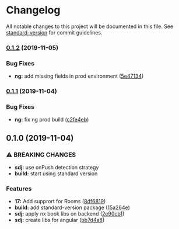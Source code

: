 # Changelog

All notable changes to this project will be documented in this file. See [standard-version](https://github.com/conventional-changelog/standard-version) for commit guidelines.

### [0.1.2](https://github.com/Sikora00/sdj-api/compare/v0.1.1...v0.1.2) (2019-11-05)


### Bug Fixes

* **ng:** add missing fields in prod environment ([5e47134](https://github.com/Sikora00/sdj-api/commit/5e47134bbafae4ccb9818b3e673f41fa0cf6b02d))

### [0.1.1](https://github.com/Sikora00/sdj-api/compare/v0.1.0...v0.1.1) (2019-11-04)


### Bug Fixes

* **ng:** fix ng prod build ([c2fe4eb](https://github.com/Sikora00/sdj-api/commit/c2fe4ebe4155ac62b687764280145f7f71618f63))

## 0.1.0 (2019-11-04)


### ⚠ BREAKING CHANGES

* **sdj:** use onPush detection strategy
* **build:** start using standard version

### Features

* **17:** Add supprort for Rooms ([8df6819](https://github.com/Sikora00/sdj-api/commit/8df6819e40d942ef068fcf200195ae10f835799b))
* **build:** add standard-version package ([15a264e](https://github.com/Sikora00/sdj-api/commit/15a264e5b62d63960bb0ca0b6f4122c9b8c2a141))
* **sdj:** apply nx book libs on backend ([2e90cb1](https://github.com/Sikora00/sdj-api/commit/2e90cb1cfbb6edbead80d3a98f966332c8516b2a))
* **sdj:** create libs for angular ([bb7d4a8](https://github.com/Sikora00/sdj-api/commit/bb7d4a82a7e1b498aa4a578e1cae6903dbe480ae))
